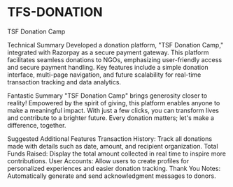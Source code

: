 # TFS-DONATION
TSF Donation Camp

Technical Summary
Developed a donation platform, "TSF Donation Camp," integrated with Razorpay as a secure payment gateway. This platform facilitates seamless donations to NGOs, emphasizing user-friendly access and secure payment handling. Key features include a simple donation interface, multi-page navigation, and future scalability for real-time transaction tracking and data analytics.

Fantastic Summary
"TSF Donation Camp" brings generosity closer to reality! Empowered by the spirit of giving, this platform enables anyone to make a meaningful impact. With just a few clicks, you can transform lives and contribute to a brighter future. Every donation matters; let's make a difference, together.

Suggested Additional Features
Transaction History: Track all donations made with details such as date, amount, and recipient organization.
Total Funds Raised: Display the total amount collected in real time to inspire more contributions.
User Accounts: Allow users to create profiles for personalized experiences and easier donation tracking.
Thank You Notes: Automatically generate and send acknowledgment messages to donors.
